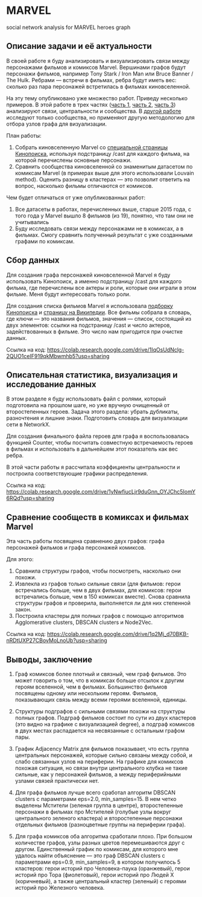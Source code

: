 # MARVEL
social network analysis for MARVEL heroes graph

## Описание задачи и её актуальности
В своей работе я буду анализировать и визуализировать связи между персонажами фильмов и комиксов Marvel. Вершинами графов будут персонажи фильмов, например Tony Stark / Iron Man или Bruce Banner / The Hulk. Ребрами — встречи в фильмах, ребра будут иметь вес: сколько раз пара персонажей встретилась в фильмах киновселенной.

На эту тему опубликовано уже множество работ. Приведу несколько примеров. В этой работе в трех частях ([часть 1](https://tbgraph.wordpress.com/2017/06/10/neo4j-marvel-social-graph/), [часть 2](https://tbgraph.wordpress.com/2017/11/23/neo4j-marvel-social-graph-algorithms-centralities/), [часть 3](https://tbgraph.wordpress.com/2017/11/17/neo4j-marvel-social-graph-algorithms-community-detection/)) анализируют связи, центральности и сообщества. В [другой работе](https://blog.dataiku.com/2015/05/19/marvel-social-graph-analysis) исследуют только сообщества, но применяют другую методологию для отбора узлов графа для визуализации.

План работы:
1. Собрать киновселенную Marvel со [специальной страницы Кинопоиска](https://www.kinopoisk.ru/lists/editorial/marvel_universe/?quick_filters=films&tab=all), используя подстраницу /cast для каждого фильма, на которой перечислены основные персонажи.
2. Сравнить сообщества киновселенной со знаменитым датасетом по комиксам Marvel (в примерах выше для этого использовали Louvain method). Оценить разницу в кластерах — это позволит ответить на вопрос, насколько фильмы отличаются от комиксов.

Чем будет отличаться от уже опубликованных работ:
1. Все датасеты в работах, перечисленных выше, старше 2015 года, с того года у Marvel вышло 8 фильмов (из 19), понятно, что там они не учитывались
2. Буду исследовать связи между персонажами не в комиксах, а в фильмах. Смогу сравнить полученный результат с уже созданными графами по комиксам.


## Сбор данных
Для создания графа персонажей киновселенной Marvel я буду использовать Кинопоиск, а именно подстраницу /cast для каждого фильма, где перечислены все актеры и роли, которые они играли в этом фильме. Меня будут интересовать только роли.

Для создания списка фильмов Marvel я использовала [подборку Кинопоиска](https://www.kinopoisk.ru/lists/editorial/marvel_universe/?quick_filters=films&tab=all) и [страницу на Википедии](https://ru.wikipedia.org/wiki/%D0%9A%D0%B8%D0%BD%D0%B5%D0%BC%D0%B0%D1%82%D0%BE%D0%B3%D1%80%D0%B0%D1%84%D0%B8%D1%87%D0%B5%D1%81%D0%BA%D0%B0%D1%8F_%D0%B2%D1%81%D0%B5%D0%BB%D0%B5%D0%BD%D0%BD%D0%B0%D1%8F_Marvel). Все фильмы собрала в словарь, где ключи — это названия фильмов, значения — список, состоящий из двух элементов: ссылки на подстраницу /cast и число актеров, задействованных в фильме. Это число нам пригодится при очистке данных.

Ссылка на код: https://colab.research.google.com/drive/1IqOsUdNclg-2QUO1ceIF919qkMbwmhb5?usp=sharing


## Описательная статистика, визуализация и исследование данных
В этом разделе я буду использовать файл с ролями, который подготовила на прошлом шаге, но уже вручную очищенный от второстепенных героев. Задача этого раздела: убрать дубликаты, разночтения и лишние знаки. Подготовить словарь для визуализации сети в NetworkX.

Для создания финального файла героев для графа я воспользовалась функцией Counter, чтобы посчитать совместную встречаемость героев в фильмах и использовать в дальнейшем этот показатель как вес ребра.

В этой части работы я рассчитала коэффициенты центральности и построила соответствующие графики распределения. 

Ссылка на код: https://colab.research.google.com/drive/1yNwfiucLjr9duGnn_OYJChc5IomY6RQd?usp=sharing 


## Сравнение сообществ в комиксах и фильмах Marvel
Эта часть работы посвящена сравнению двух графов: графа персонажей фильмов и графа персонажей комиксов. 

Для этого: 
1. Сравнила структуры графов, чтобы посмотреть, насколько они похожи. 
2. Извлекла из графов только сильные связи (для фильмов: герои встречались больше, чем в двух фильмах, для комиксов: герои встречались больше, чем в 150 комиксах вместе). Снова сравнила структуры графов и проверила, выполняется ли для них степенной закон. 
3. Построила кластеры для полных графов с помощью алгоритмов Agglomerative clusters, DBSCAN clusters и Node2Vec. 

Ссылка на код: https://colab.research.google.com/drive/1q2Mj_d70BKB-nRDtUXP27CBovMoLnoUb?usp=sharing 


## Выводы, заключение
1. Граф комиксов более плотный и связный, чем граф фильмов. Это может говорить о том, что в комиксах больше отсылок к другим героям вселенной, чем в фильмах. Большинство фильмов посвящены одному или нескольким героям. Фильмов, показывающих связь между всеми героями вселенной, единицы.

2. Структуры подграфов с сильными связями похожи на структуры полных графов. Подграф фильмов состоит по сути из двух кластеров (это видно на графике с визуализацией degree), а подграф комиксов в двух местах распадается на несвязанные с остальным графом пары.

3. График Adjacency Matrix для фильмов показывает, что есть группа центральных персонажей, которые сильно связаны между собой, и слабо связанных узлов на периферии. На графике для комиксов похожая ситуация, но связи внутри центрального клубка не такие сильные, как у персонажей фильмов, а между периферийными узлами связей практически нет.

4. Для графа фильмов лучше всего сработал алгоритм DBSCAN clusters с параметрами eps=2.0, min_samples=15. В нем четко выделены Мстители (зеленая группа в центре), второстепенные персонажи в фильмах про Мстителей (голубые узлы вокруг центрального зеленого кластера) и второстепенные персонажи отдельных фильмов (разноцветные группы на периферии графа). 

5. Для графа комиксов оба алгоритма сработали плохо. При большом количестве графов, узлы разных цветов перемешиваются друг с другом. Единственный график по комиксам, для которого мне удалось найти объяснение — это граф DBSCAN clusters с параметрами eps=0.9, min_samples=9, в котором получилось 5 кластеров: герои историй про Человека-паука (оранжевый), герои историй про Тора (фиолетовый), герои историй про Людей Х (коричневый), а также центральный кластер (зеленый) c героями историй про Железного человека.
